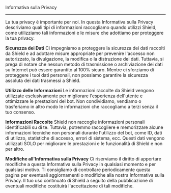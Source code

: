 <p class="testo-grande">Informativa sulla Privacy</p>
<hr class="sottile">

La tua privacy è importante per noi. In questa Informativa sulla Privacy descriviamo quali tipi di informazioni raccogliamo quando utilizzi Shield, come utilizziamo tali informazioni e le misure che adottiamo per proteggere la tua privacy.

<b>Sicurezza dei Dati</b>
Ci impegniamo a proteggere la sicurezza dei dati raccolti da Shield e ad adottare misure appropriate per prevenire l'accesso non autorizzato, la divulgazione, la modifica o la distruzione dei dati. Tuttavia, si prega di notare che nessun metodo di trasmissione o archiviazione dei dati su Internet può essere garantito al 100% sicuro. Mentre ci sforziamo di proteggere i tuoi dati personali, non possiamo garantire la sicurezza assoluta dei dati trasmessi a Shield.

<b>Utilizzo delle Informazioni</b>
Le informazioni raccolte da Shield vengono utilizzate esclusivamente per migliorare l'esperienza dell'utente e ottimizzare le prestazioni del bot. Non condividiamo, vendiamo o trasferiamo in altro modo le informazioni che raccogliamo a terzi senza il tuo consenso.

<b>Informazioni Raccolte</b>
Shield non raccoglie informazioni personali identificabili su di te. Tuttavia, potremmo raccogliere e memorizzare alcune informazioni tecniche non personali durante l'utilizzo del bot, come ID, dati di utilizzo, statistiche di accesso, errori di sistema, ecc. Questi dati vengono utilizzati SOLO per migliorare le prestazioni e le funzionalità di Shield e non per altro.

<b>Modifiche all'Informativa sulla Privacy</b>
Ci riserviamo il diritto di apportare modifiche a questa Informativa sulla Privacy in qualsiasi momento e per qualsiasi motivo. Ti consigliamo di controllare periodicamente questa pagina per eventuali aggiornamenti o modifiche alla nostra Informativa sulla Privacy. Il tuo uso continuato di Shield a seguito della pubblicazione di eventuali modifiche costituirà l'accettazione di tali modifiche.
